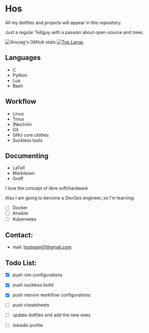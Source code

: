 # Hos

All my dotfiles and projects will appear in this repository.

Just a regular TeXguy with a passion about open-source and trees.

![Anurag's GitHub stats](https://github-readme-stats.vercel.app/api?username=hossein-lap&show_icons=true&theme=radical)
[![Top Langs](https://github-readme-stats.vercel.app/api/top-langs/?username=hossein-lap&layout=compact)](https://github.com/anuraghazra/github-readme-stats)
## Languages

- C
- Python
- Lua
- Bash

## Workflow

- Linux
- Tmux
- (Neo)vim
- Git
- GNU core utilities
- Suckless tools

## Documenting
- LaTeX
- Markdown
- Groff

I love the concept of libre soft/hardware

Also I am going to become a DevOps engineer, so I'm learning

- [ ] Docker
- [ ] Ansible
- [ ] Kubernetes

## Contact:

- mail: hosteam01@gmail.com

## Todo List:

- [x] push vim configurations
- [x] push suckless build
- [x] push neovim workflow configurations
- [ ] push cheatsheets
- [ ] update dotfiles and add the new ones
- [ ] linkedin profile

